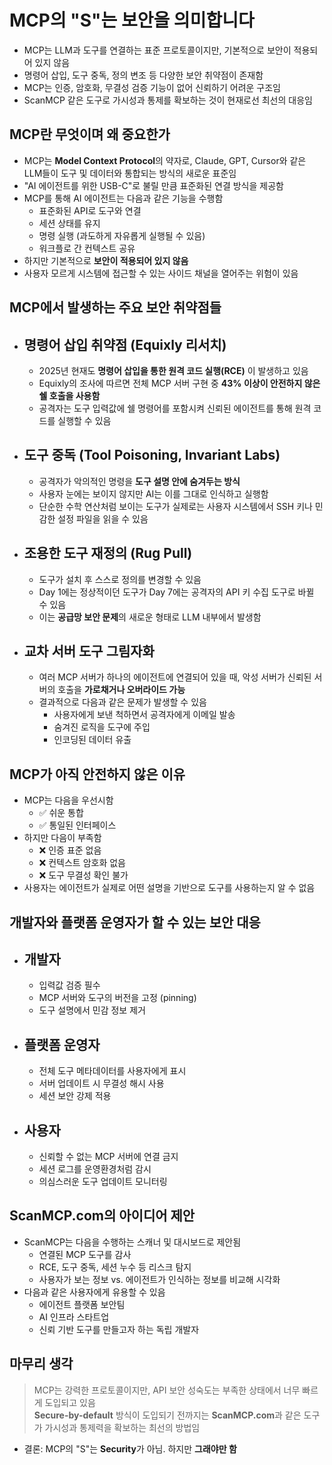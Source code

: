 # MCP의 "S"는 보안을 의미합니다


* MCP는 LLM과 도구를 연결하는 표준 프로토콜이지만, 기본적으로 보안이 적용되어 있지 않음
* 명령어 삽입, 도구 중독, 정의 변조 등 다양한 보안 취약점이 존재함
* MCP는 인증, 암호화, 무결성 검증 기능이 없어 신뢰하기 어려운 구조임
* ScanMCP 같은 도구로 가시성과 통제를 확보하는 것이 현재로선 최선의 대응임

MCP란 무엇이며 왜 중요한가
----------------

* MCP는 **Model Context Protocol**의 약자로, Claude, GPT, Cursor와 같은 LLM들이 도구 및 데이터와 통합되는 방식의 새로운 표준임
* "AI 에이전트를 위한 USB-C"로 불릴 만큼 표준화된 연결 방식을 제공함
* MCP를 통해 AI 에이전트는 다음과 같은 기능을 수행함
  + 표준화된 API로 도구와 연결
  + 세션 상태를 유지
  + 명령 실행 (과도하게 자유롭게 실행될 수 있음)
  + 워크플로 간 컨텍스트 공유
* 하지만 기본적으로 **보안이 적용되어 있지 않음**
* 사용자 모르게 시스템에 접근할 수 있는 사이드 채널을 열어주는 위험이 있음

MCP에서 발생하는 주요 보안 취약점들
---------------------

* 명령어 삽입 취약점 (Equixly 리서치)
  ------------------------

  + 2025년 현재도 **명령어 삽입을 통한 원격 코드 실행(RCE)** 이 발생하고 있음
  + Equixly의 조사에 따르면 전체 MCP 서버 구현 중 **43% 이상이 안전하지 않은 쉘 호출을 사용함**
  + 공격자는 도구 입력값에 쉘 명령어를 포함시켜 신뢰된 에이전트를 통해 원격 코드를 실행할 수 있음
* 도구 중독 (Tool Poisoning, Invariant Labs)
  --------------------------------------

  + 공격자가 악의적인 명령을 **도구 설명 안에 숨겨두는 방식**
  + 사용자 눈에는 보이지 않지만 AI는 이를 그대로 인식하고 실행함
  + 단순한 수학 연산처럼 보이는 도구가 실제로는 사용자 시스템에서 SSH 키나 민감한 설정 파일을 읽을 수 있음
* 조용한 도구 재정의 (Rug Pull)
  ---------------------

  + 도구가 설치 후 스스로 정의를 변경할 수 있음
  + Day 1에는 정상적이던 도구가 Day 7에는 공격자의 API 키 수집 도구로 바뀔 수 있음
  + 이는 **공급망 보안 문제**의 새로운 형태로 LLM 내부에서 발생함
* 교차 서버 도구 그림자화
  -------------

  + 여러 MCP 서버가 하나의 에이전트에 연결되어 있을 때, 악성 서버가 신뢰된 서버의 호출을 **가로채거나 오버라이드 가능**
  + 결과적으로 다음과 같은 문제가 발생할 수 있음
    - 사용자에게 보낸 척하면서 공격자에게 이메일 발송
    - 숨겨진 로직을 도구에 주입
    - 인코딩된 데이터 유출

MCP가 아직 안전하지 않은 이유
------------------

* MCP는 다음을 우선시함
  + ✅ 쉬운 통합
  + ✅ 통일된 인터페이스
* 하지만 다음이 부족함
  + ❌ 인증 표준 없음
  + ❌ 컨텍스트 암호화 없음
  + ❌ 도구 무결성 확인 불가
* 사용자는 에이전트가 실제로 어떤 설명을 기반으로 도구를 사용하는지 알 수 없음

개발자와 플랫폼 운영자가 할 수 있는 보안 대응
--------------------------

* 개발자
  ---

  + 입력값 검증 필수
  + MCP 서버와 도구의 버전을 고정 (pinning)
  + 도구 설명에서 민감 정보 제거
* 플랫폼 운영자
  -------

  + 전체 도구 메타데이터를 사용자에게 표시
  + 서버 업데이트 시 무결성 해시 사용
  + 세션 보안 강제 적용
* 사용자
  ---

  + 신뢰할 수 없는 MCP 서버에 연결 금지
  + 세션 로그를 운영환경처럼 감시
  + 의심스러운 도구 업데이트 모니터링

ScanMCP.com의 아이디어 제안
--------------------

* ScanMCP는 다음을 수행하는 스캐너 및 대시보드로 제안됨
  + 연결된 MCP 도구를 감사
  + RCE, 도구 중독, 세션 누수 등 리스크 탐지
  + 사용자가 보는 정보 vs. 에이전트가 인식하는 정보를 비교해 시각화
* 다음과 같은 사용자에게 유용할 수 있음
  + 에이전트 플랫폼 보안팀
  + AI 인프라 스타트업
  + 신뢰 기반 도구를 만들고자 하는 독립 개발자

마무리 생각
------

> MCP는 강력한 프로토콜이지만, API 보안 성숙도는 부족한 상태에서 너무 빠르게 도입되고 있음  
> **Secure-by-default** 방식이 도입되기 전까지는 **ScanMCP.com**과 같은 도구가 가시성과 통제력을 확보하는 최선의 방법임

* 결론: MCP의 "S"는 **Security**가 아님. 하지만 **그래야만 함**
